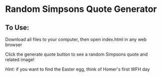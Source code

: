 Random Simpsons Quote Generator
============

To Use:
-----
Download all files to your computer, then open index.html in any web browser

Click the generate quote button to see a random Simpsons quote and related image!

*Hint:* if you want to find the Easter egg, think of Homer's first WFH day 